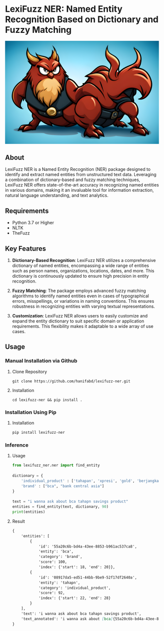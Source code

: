 # **LexiFuzz NER: Named Entity Recognition Based on Dictionary and Fuzzy Matching**

![Image](assets\lexifuzz-mascot.png)

## **About**
LexiFuzz NER is a Named Entity Recognition (NER) package designed to identify and extract named entities from unstructured text data. Leveraging a combination of dictionary-based and fuzzy matching techniques, LexiFuzz NER offers state-of-the-art accuracy in recognizing named entities in various domains, making it an invaluable tool for information extraction, natural language understanding, and text analytics.

## **Requirements**
- Python 3.7 or Higher
- NLTK
- TheFuzz

## **Key Features**

1. **Dictionary-Based Recognition**: LexiFuzz NER utilizes a comprehensive dictionary of named entities, encompassing a wide range of entities such as person names, organizations, locations, dates, and more. This dictionary is continuously updated to ensure high precision in entity recognition.

2. **Fuzzy Matching**: The package employs advanced fuzzy matching algorithms to identify named entities even in cases of typographical errors, misspellings, or variations in naming conventions. This ensures robustness in recognizing entities with varying textual representations.

3. **Customization**: LexiFuzz NER allows users to easily customize and expand the entity dictionary to suit specific domain or application requirements. This flexibility makes it adaptable to a wide array of use cases.

## Usage
### Manual Installation via Github
1. Clone Repository
    ```
    git clone https://github.com/hanifabd/lexifuzz-ner.git
    ```
2. Installation
    ```
    cd lexifuzz-ner && pip install .
    ```
### Installation Using Pip
1. Installation
    ```sh
    pip install lexifuzz-ner
    ```
### Inference
1. Usage
    ```py
    from lexifuzz_ner.ner import find_entity

    dictionary = {
        'individual_product' : ['tahapan', 'xpresi', 'gold', 'berjangka'],
        'brand' : ["bca", "bank central asia"]
    }

    text = "i wanna ask about bca tahapn savings product"
    entities = find_entity(text, dictionary, 90)
    print(entities)
    ```

3. Result
    ```md
    {
        'entities': [
            {
                'id': '55a20c6b-bd4a-43ee-8853-b961ac537ca8',
                'entity': 'bca',
                'category': 'brand',
                'score': 100,
                'index': {'start': 18, 'end': 20}},
            {
                'id': '08917da5-ed51-44bb-9be9-52f17df2640a',
                'entity': 'tahapn',
                'category': 'individual_product',
                'score': 92,
                'index': {'start': 22, 'end': 28}
            }
        ],
        'text': 'i wanna ask about bca tahapn savings product',
        'text_annotated': 'i wanna ask about [bca]{55a20c6b-bd4a-43ee-8853-b961ac537ca8} [tahapn]{08917da5-ed51-44bb-9be9-52f17df2640a} savings product'
    }
    ```